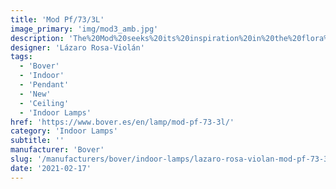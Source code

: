 ```yaml
---
title: 'Mod Pf/73/3L'
image_primary: 'img/mod3_amb.jpg'
description: 'The%20Mod%20seeks%20its%20inspiration%20in%20the%20flora%20kingdom%2C%20as%20it%20can%20be%20grouped%20to%20form%20a%20garden%20of%20possibilities%20through%20the%20finishes%20of%20the%20clusters%20of%20flowers.%20The%20petals%20of%20its%20flowers%20are%20customizable%2C%20being%20able%20to%20adapt%20to%20almost%20all%20types%20of%20materials%2C%20Plates%20smooth%2C%20perforated%2C%20deployed%20or%20drawn%20and%20laser%20cut%20according%20to%20the%20agenda%20you%20want%20to%20use.%20They%20also%20accept%20natural%20materials%2C%20such%20as%20wood%20panels%20or%20natural%20fibers%20such%20as%20raffia%20and%20if%20we%20let%20our%20imagination%20fly%2C%20we%20can%20sew%20or%20crochet%20them%20with%20colored%20thread.'
designer: 'Lázaro Rosa-Violán'
tags:
  - 'Bover'
  - 'Indoor'
  - 'Pendant'
  - 'New'
  - 'Ceiling'
  - 'Indoor Lamps'
href: 'https://www.bover.es/en/lamp/mod-pf-73-3l/'
category: 'Indoor Lamps'
subtitle: ''
manufacturer: 'Bover'
slug: '/manufacturers/bover/indoor-lamps/lazaro-rosa-violan-mod-pf-73-3-l'
date: '2021-02-17'
---
```

